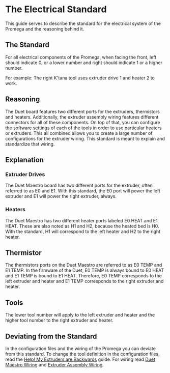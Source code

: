 # The Electrical Standard

This guide serves to describe the standard for the electrical system of the Promega and the reasoning behind it.

## The Standard

For all electrical components of the Promega, when facing the front, left should indicate 0, or a lower number and right should indicate 1 or a higher number.

For example: The right K'tana tool uses extruder drive 1 and heater 2 to work.

## Reasoning

The Duet board features two different ports for the extruders, thermistors and heaters. Additionally, the extruder assembly wiring features different connectors for all of these components. On top of that, you can configure the software settings of each of the tools in order to use particular heaters or extruders. This all combined allows you to create a large number of configurations for the extruder wiring. This standard is meant to explain and standardize that wiring.

## Explanation

### Extruder Drives

The Duet Maestro board has two different ports for the extruder, often referred to as E0 and E1. With this standard, the E0 port will power the left extruder and E1 will power the right extruder, always.

### Heaters

The Duet Maestro has two different heater ports labeled E0 HEAT and E1 HEAT. These are also noted as H1 and H2, because the heated bed is H0. With the standard, H1 will correspond to the left heater and H2 to the right heater.

## Thermistor

The thermistors ports on the Duet Maestro are referred to as E0 TEMP and E1 TEMP.   In the firmware of the Duet, E0 TEMP is always bound to E0 HEAT and E1 TEMP is bound to E1 HEAT. Therefore, E0 TEMP corresponds to the left extruder and heater and E1 TEMP corresponds to the right extruder and heater.

## Tools

The lower tool number will apply to the left extruder and heater and the higher tool number to the right extruder and heater. 

## Deviating from the Standard

In the configuration files and the wiring of the Promega you can deviate from this standard. To change the tool definition in the configuration files, read the [Help! My Extruders are Backwards](https://promega.printm3d.com/~/edit/drafts/-LHcd83qhBiRw2GAgwN_/firmware-guides/help-my-extruders-are-backwards) guide. For wiring read [Duet Maestro Wiring](https://promega.printm3d.com/~/edit/drafts/-LHcd83qhBiRw2GAgwN_/electrical-guides/duet-maestro-wiring) and [Extruder Assembly Wiring](https://promega.printm3d.com/~/edit/drafts/-LHcd83qhBiRw2GAgwN_/electrical-guides/extruder-assembly-wiring).

